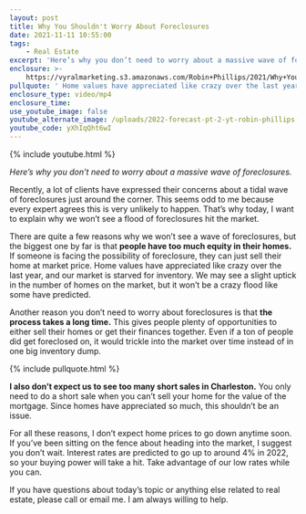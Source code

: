 ```yaml
---
layout: post
title: Why You Shouldn't Worry About Foreclosures
date: 2021-11-11 10:55:00
tags:
    - Real Estate
excerpt: 'Here’s why you don’t need to worry about a massive wave of foreclosures. '
enclosure: >-
    https://vyralmarketing.s3.amazonaws.com/Robin+Phillips/2021/Why+You+Shouldn't+Worry+About+Foreclosures.mp4
pullquote: ' Home values have appreciated like crazy over the last year or so, and our market is starved for inventory.'
enclosure_type: video/mp4
enclosure_time:
use_youtube_image: false
youtube_alternate_image: /uploads/2022-forecast-pt-2-yt-robin-phillips-ss.jpg
youtube_code: yXhIqQht6wI
---
```

{% include youtube.html %}

*Here’s why you don’t need to worry about a massive wave of foreclosures.*

Recently, a lot of clients have expressed their concerns about a tidal wave of foreclosures just around the corner. This seems odd to me because every expert agrees this is very unlikely to happen. That’s why today, I want to explain why we won’t see a flood of foreclosures hit the market.

There are quite a few reasons why we won’t see a wave of foreclosures, but the biggest one by far is that **people have too much equity in their homes.** If someone is facing the possibility of foreclosure, they can just sell their home at market price. Home values have appreciated like crazy over the last year, and our market is starved for inventory. We may see a slight uptick in the number of homes on the market, but it won’t be a crazy flood like some have predicted.&nbsp;

Another reason you don’t need to worry about foreclosures is that **the process takes a long time.** This gives people plenty of opportunities to either sell their homes or get their finances together. Even if a ton of people did get foreclosed on, it would trickle into the market over time instead of in one big inventory dump.

{% include pullquote.html %}

**I also don’t expect us to see too many short sales in Charleston.** You only need to do a short sale when you can’t sell your home for the value of the mortgage. Since homes have appreciated so much, this shouldn’t be an issue.&nbsp;

For all these reasons, I don’t expect home prices to go down anytime soon. If you’ve been sitting on the fence about heading into the market, I suggest you don’t wait. Interest rates are predicted to go up to around 4% in 2022, so your buying power will take a hit. Take advantage of our low rates while you can.&nbsp;

If you have questions about today’s topic or anything else related to real estate, please call or email me. I am always willing to help.

